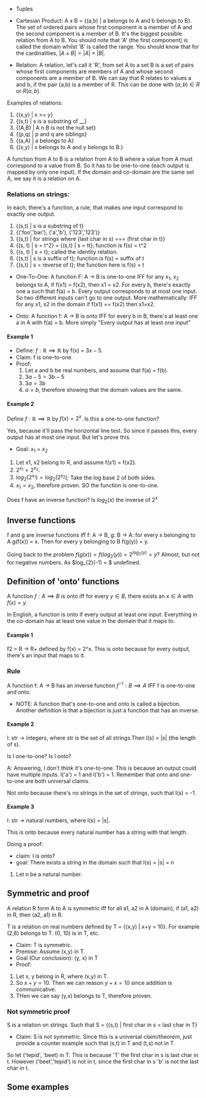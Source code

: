- Tuples 
- Cartesian Product: A x B = {(a,b) | a belongs to A and b belongs to B}. The set of ordered pairs whose first component 
is a member of A and the second component is a member of B. It's the biggest possible relation from A to B. 
You should note that 'A' (the first component) is called the domain whilst 'B' is called the range.
You should know that for the cardinalities, $|A \times B| = |A| \times |B|$.

- Relation: A relation, let's call it 'R', from set A to a set B is a set of pairs whose first components are members of A and whose second components are a member of B. 
We can say that R relates to values a and b, if the pair (a,b) is a member of R. This can be done with $(a,b) \in R$ or $R(a,b)$.


Examples of relations:
1. {(x,y) | x >= y}
2. {(s,t) | s is a substring of __}
3. {(A,B) | A n B is not the null set}
4. {(p,q) | p and q are siblings}
5. {(a,A) | a belongs to A}
6. {(x,y) | x belongs to A and y belongs to B.}

A function from A to B is a relation from A to B where a value from A must correspond to a value from B. So it has to be one-to-one 
(each output is mapped by only one input). If the domain and co-domain are the same set A, we say it is a relation on A.


### Relations on strings:
In each, there's a function, a rule, that makes one input correspond to exactly one output.

1. {(s,t) | s is a substring of t}
2. {('foo','bar'), ('a','b'), ('123','123')}
3. {(s,t) | for strings where (last char in s) === (first char in t)}
4. {(s, t) | s = t^2} = {(s,t) | s = tt}; function is f(s) = t^2
5. {(s, t) | s = t}; called the identity relation.
6. {(s,t) | s is a suffix of t}; function is f(s) = suffix of t
7. {(s,t) | s = reverse of t}; the function here is f(s) = t

- One-To-One: A function F: A -> B is one-to-one IFF for any $x_1$, $x_2$ belongs to A, if f(x1) = f(x2), 
then x1 = x2. For every b, there's exactly one a  such that f(a) = b. Every output corresponds to at most 
one input. So two different inputs can't go to one output. More mathematically: IFF for any
x1, x2 in the domain if f(x1) == f(x2) then x1=x2.

- Onto: A function f: A -> B is onto IFF for every b in B, there's 
at least one a in A with f(a) = b. More simply "Every output has at least one input"


#### Example 1
- Define: $f: \mathbb{R} \implies \mathbb{R}$ by f(x) = $3x-5$.
- Claim: f is one-to-one
- Proof:
  1. Let a and b be real numbers, and assume that f(a) = f(b).
  2. $3a-5=3b-5$
  3. $3a = 3b$
  4. $a = b$, therefore showing that the domain values are the same. 

#### Example 2
Define $f: \mathbb{R} \implies \mathbb{R}$ by $f(x) = 2^{x}$. Is this a one-to-one function?

Yes, because it'll pass the horizontal line test. So since it passes this, every output has at most one input. But let's prove this.

- Goal: $x_1$ = $x_2$
1. Let x1, x2 belong to R, and assume f(x1) = f(x2).
2. $2^{x_1} = 2^{x_2}$.
3. $log_{2}(2^{x_1}) = log_{2}(2^{x_2})$; Take the log base 2 of both sides.
4. $x_1 = x_2$, therefore proven. SO the function is one-to-one.

Does f have an inverse function? Is $log_{2}(x)$ the inverse of $2^x$

## Inverse functions
f and g are inverse functions iff f: A -> B, g: B -> A: for every x belonging to A g(f(x)) = x. Then for every y belonging to B f(g(y)) = y.

Going back to the problem $f(g(x)) = f(log_{2}(y)) = 2^{log_{2}(y)} = y$? Almost, but not for negative numbers. As $log_{2}(-1) = $ undefined.

## Definition of 'onto' functions
A function $f: A \implies B$ is onto iff for every $y \in B$, there exists an $x \in A$ with $f(x) = y$.

In English, a function is onto if every output at least one input. Everything in the co-domain has at least one value in the domain that it maps to.

#### Example 1
f2 = R -> R+ defined by f(x) = 2^x. This is onto because for every output, there's an input that maps to it. 

### Rule
A function f: A -> B has an inverse function $f^{-1}: B \implies A$ IFF f is one-to-one and onto. 

- NOTE: A function that's one-to-one and onto is called a bijection. Another definition is that a bijection is just a function that has an inverse.


#### Example 2
l: str -> integers, where str is the set of all strings.Then l(s) = |s| (the length of s).

Is l one-to-one? Is l onto?

A: Answering, I don't think it's one-to-one. This is because an output could have multiple inputs. l('a') = 1 and l('b') = 1. Remember that onto and one-to-one are both universal claims.

Not onto because there's no strings in the set of strings, such that l(s) = -1.

#### Example 3
l: str -> natural numbers, where l(s) = |s|.

This is onto because every natural number has a string with that length.

Doing a proof:
- claim: l is onto?
- goal: There exists a string in the domain such that l(s) = |s| = n 
1. Let n be a natural number.


## Symmetric and proof
A relation R form A to A is symmetric iff for all a1, a2 in A (domain), if (a1, a2) in R, then (a2, a1) in R.

T is a relation on real numbers defined by T = {(x,y) | x+y = 10}. For example (2,8) belongs to T. (0, 10) is in T, etc.

- Claim: T is symmetric.
- Premise: Assume (x,y) in T.
- Goal (Our conclusion): (y, x) in T
- Proof:
1. Let x, y belong in R, where (x,y) in T.
2. So $x + y = 10$. Then we can reason $y+x=10$ since addition is communicative.
3. THen we can say (y,x) belongs to T, therefore proven.

### Not symmetric proof
S is a relation on strings. Such that S = {(s,t) | first char in s = last char in T}
- Claim: S is not symmetric. Since this is a universal claim/theorem, just provide a counter example such that (s,t) in T and (t,s) not in T.

So let ('tepid', 'beet) in T. This is because 'T' the first char in s is last char in t. However ('beet','tepid') is not in t, since the first char in s 'b' is not the last char in t.


## Some examples 
